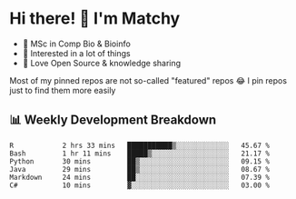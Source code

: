 # Hi there! 👋 I'm Matchy

- 🧬 MSc in Comp Bio & Bioinfo
- 🎈 Interested in a lot of things
- 💜 Love Open Source & knowledge sharing

Most of my pinned repos are not so-called "featured" repos 😂 I pin repos just to find them more easily

## 📊 Weekly Development Breakdown

<!--START_SECTION:waka-->

```text
R            2 hrs 33 mins   ███████████▒░░░░░░░░░░░░░   45.67 %
Bash         1 hr 11 mins    █████▒░░░░░░░░░░░░░░░░░░░   21.17 %
Python       30 mins         ██▒░░░░░░░░░░░░░░░░░░░░░░   09.15 %
Java         29 mins         ██▒░░░░░░░░░░░░░░░░░░░░░░   08.67 %
Markdown     24 mins         ██░░░░░░░░░░░░░░░░░░░░░░░   07.39 %
C#           10 mins         ▓░░░░░░░░░░░░░░░░░░░░░░░░   03.00 %
```

<!--END_SECTION:waka-->
